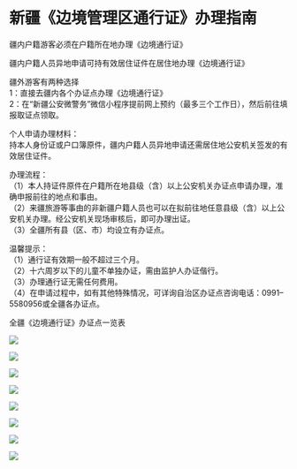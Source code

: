 # 新疆《边境管理区通行证》办理指南  

疆内户籍游客必须在户籍所在地办理《边境通行证》  

疆内户籍人员异地申请可持有效居住证件在居住地办理《边境通行证》  

疆外游客有两种选择  
1：直接去疆内各个办证点办理《边境通行证》  
2：在“新疆公安微警务”微信小程序提前网上预约（最多三个工作日），然后前往填报取证点领取。  

个人申请办理材料：  
持本人身份证或户口簿原件，疆内户籍人员异地申请还需居住地公安机关签发的有效居住证件。  

办理流程：  
（1）本人持证件原件在户籍所在地县级（含）以上公安机关办证点申请办理，准确申报前往的地点和事由。  
（2）来疆旅游等事由的非新疆户籍人员也可以在拟前往地任意县级（含）以上公安机关办理。经公安机关现场审核后，即可办理出证。  
（3）全疆所有县（区、市）均设立有办证点。  

温馨提示：  
（1）通行证有效期一般不超过三个月。  
（2）十六周岁以下的儿童不单独办证，需由监护人办证偕行。  
（3）办理通行证无需任何费用。  
（4）在申请过程中，如有其他特殊情况，可详询自治区办证点咨询电话：0991–5580956或全疆各办证点。  

全疆《边境通行证》办证点一览表  

![](https://raw.gitmirror.com/szqq0512/Pic/main/img/202201212020149.jpeg)  

![](https://raw.gitmirror.com/szqq0512/Pic/main/img/202201212020148.jpeg)  

![](https://raw.gitmirror.com/szqq0512/Pic/main/img/202201212020147.jpeg)  

![](https://raw.gitmirror.com/szqq0512/Pic/main/img/202201212020157.jpeg)  

![](https://raw.gitmirror.com/szqq0512/Pic/main/img/202201212020156.jpeg)  

![](https://raw.gitmirror.com/szqq0512/Pic/main/img/202201212020155.jpeg)  

![](https://raw.gitmirror.com/szqq0512/Pic/main/img/202201212020154.jpeg)  

![](https://raw.gitmirror.com/szqq0512/Pic/main/img/202201212020153.jpeg)  
